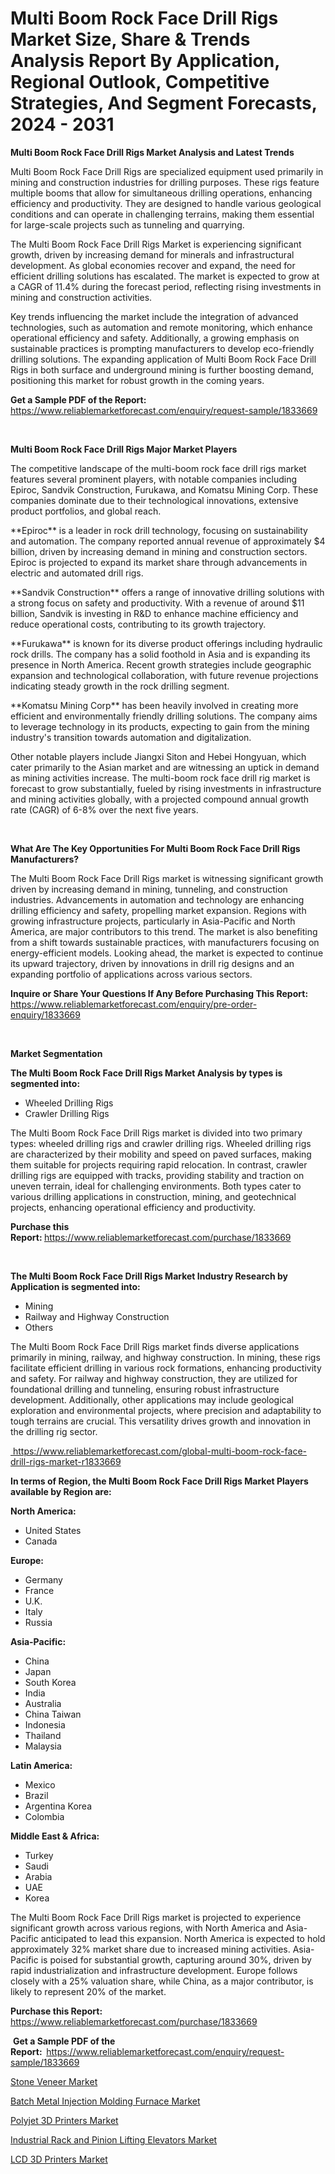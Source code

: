 <p><h1>Multi Boom Rock Face Drill Rigs Market Size, Share & Trends Analysis Report By Application, Regional Outlook, Competitive Strategies, And Segment Forecasts, 2024 - 2031</h1></p><p><strong>Multi Boom Rock Face Drill Rigs Market Analysis and Latest Trends</strong></p>
<p><p>Multi Boom Rock Face Drill Rigs are specialized equipment used primarily in mining and construction industries for drilling purposes. These rigs feature multiple booms that allow for simultaneous drilling operations, enhancing efficiency and productivity. They are designed to handle various geological conditions and can operate in challenging terrains, making them essential for large-scale projects such as tunneling and quarrying.</p><p>The Multi Boom Rock Face Drill Rigs Market is experiencing significant growth, driven by increasing demand for minerals and infrastructural development. As global economies recover and expand, the need for efficient drilling solutions has escalated. The market is expected to grow at a CAGR of 11.4% during the forecast period, reflecting rising investments in mining and construction activities.</p><p>Key trends influencing the market include the integration of advanced technologies, such as automation and remote monitoring, which enhance operational efficiency and safety. Additionally, a growing emphasis on sustainable practices is prompting manufacturers to develop eco-friendly drilling solutions. The expanding application of Multi Boom Rock Face Drill Rigs in both surface and underground mining is further boosting demand, positioning this market for robust growth in the coming years.</p></p>
<p><strong>Get a Sample PDF of the Report:&nbsp;</strong> <a href="https://www.reliablemarketforecast.com/enquiry/request-sample/1833669?utm_campaign=1130&utm_medium=2&utm_source=Github&utm_content=ia&utm_term=17102024&utm_id=multi-boom-rock-face-drill-rigs">https://www.reliablemarketforecast.com/enquiry/request-sample/1833669</a></p>
<p>&nbsp;</p>
<p><strong>Multi Boom Rock Face Drill Rigs Major Market Players</strong></p>
<p><p>The competitive landscape of the multi-boom rock face drill rigs market features several prominent players, with notable companies including Epiroc, Sandvik Construction, Furukawa, and Komatsu Mining Corp. These companies dominate due to their technological innovations, extensive product portfolios, and global reach.</p><p>**Epiroc** is a leader in rock drill technology, focusing on sustainability and automation. The company reported annual revenue of approximately $4 billion, driven by increasing demand in mining and construction sectors. Epiroc is projected to expand its market share through advancements in electric and automated drill rigs.</p><p>**Sandvik Construction** offers a range of innovative drilling solutions with a strong focus on safety and productivity. With a revenue of around $11 billion, Sandvik is investing in R&D to enhance machine efficiency and reduce operational costs, contributing to its growth trajectory.</p><p>**Furukawa** is known for its diverse product offerings including hydraulic rock drills. The company has a solid foothold in Asia and is expanding its presence in North America. Recent growth strategies include geographic expansion and technological collaboration, with future revenue projections indicating steady growth in the rock drilling segment.</p><p>**Komatsu Mining Corp** has been heavily involved in creating more efficient and environmentally friendly drilling solutions. The company aims to leverage technology in its products, expecting to gain from the mining industry's transition towards automation and digitalization.</p><p>Other notable players include Jiangxi Siton and Hebei Hongyuan, which cater primarily to the Asian market and are witnessing an uptick in demand as mining activities increase. The multi-boom rock face drill rig market is forecast to grow substantially, fueled by rising investments in infrastructure and mining activities globally, with a projected compound annual growth rate (CAGR) of 6-8% over the next five years.</p></p>
<p>&nbsp;</p>
<p><strong>What Are The Key Opportunities For Multi Boom Rock Face Drill Rigs Manufacturers?</strong></p>
<p><p>The Multi Boom Rock Face Drill Rigs market is witnessing significant growth driven by increasing demand in mining, tunneling, and construction industries. Advancements in automation and technology are enhancing drilling efficiency and safety, propelling market expansion. Regions with growing infrastructure projects, particularly in Asia-Pacific and North America, are major contributors to this trend. The market is also benefiting from a shift towards sustainable practices, with manufacturers focusing on energy-efficient models. Looking ahead, the market is expected to continue its upward trajectory, driven by innovations in drill rig designs and an expanding portfolio of applications across various sectors.</p></p>
<p><strong>Inquire or Share Your Questions If Any Before Purchasing This Report:</strong> <a href="https://www.reliablemarketforecast.com/enquiry/pre-order-enquiry/1833669?utm_campaign=1130&utm_medium=2&utm_source=Github&utm_content=ia&utm_term=17102024&utm_id=multi-boom-rock-face-drill-rigs">https://www.reliablemarketforecast.com/enquiry/pre-order-enquiry/1833669</a></p>
<p>&nbsp;</p>
<p><strong>Market Segmentation</strong></p>
<p><strong>The Multi Boom Rock Face Drill Rigs Market Analysis by types is segmented into:</strong></p>
<p><ul><li>Wheeled Drilling Rigs</li><li>Crawler Drilling Rigs</li></ul></p>
<p><p>The Multi Boom Rock Face Drill Rigs market is divided into two primary types: wheeled drilling rigs and crawler drilling rigs. Wheeled drilling rigs are characterized by their mobility and speed on paved surfaces, making them suitable for projects requiring rapid relocation. In contrast, crawler drilling rigs are equipped with tracks, providing stability and traction on uneven terrain, ideal for challenging environments. Both types cater to various drilling applications in construction, mining, and geotechnical projects, enhancing operational efficiency and productivity.</p></p>
<p><strong>Purchase this Report:&nbsp;</strong><a href="https://www.reliablemarketforecast.com/purchase/1833669?utm_campaign=1130&utm_medium=2&utm_source=Github&utm_content=ia&utm_term=17102024&utm_id=multi-boom-rock-face-drill-rigs">https://www.reliablemarketforecast.com/purchase/1833669</a></p>
<p>&nbsp;</p>
<p><strong>The Multi Boom Rock Face Drill Rigs Market Industry Research by Application is segmented into:</strong></p>
<p><ul><li>Mining</li><li>Railway and Highway Construction</li><li>Others</li></ul></p>
<p><p>The Multi Boom Rock Face Drill Rigs market finds diverse applications primarily in mining, railway, and highway construction. In mining, these rigs facilitate efficient drilling in various rock formations, enhancing productivity and safety. For railway and highway construction, they are utilized for foundational drilling and tunneling, ensuring robust infrastructure development. Additionally, other applications may include geological exploration and environmental projects, where precision and adaptability to tough terrains are crucial. This versatility drives growth and innovation in the drilling rig sector.</p></p>
<p><a href="https://www.reliablemarketforecast.com/global-multi-boom-rock-face-drill-rigs-market-r1833669?utm_campaign=1130&utm_medium=2&utm_source=Github&utm_content=ia&utm_term=17102024&utm_id=multi-boom-rock-face-drill-rigs">&nbsp;https://www.reliablemarketforecast.com/global-multi-boom-rock-face-drill-rigs-market-r1833669</a></p>
<p><strong>In terms of Region, the Multi Boom Rock Face Drill Rigs Market Players available by Region are:</strong></p>
<p>
    <p> <strong> North America: </strong>
        <ul>
            <li>United States</li>
            <li>Canada</li>
        </ul>
        </p> 
    <p> <strong> Europe: </strong>
        <ul>
            <li>Germany</li>
            <li>France</li>
            <li>U.K.</li>
            <li>Italy</li>
            <li>Russia</li>
        </ul>
        </p> 
    <p> <strong> Asia-Pacific: </strong>
        <ul>
            <li>China</li>
            <li>Japan</li>
            <li>South Korea</li>
            <li>India</li>
            <li>Australia</li>
            <li>China Taiwan</li>
            <li>Indonesia</li>
            <li>Thailand</li>
            <li>Malaysia</li>
        </ul>
        </p> 
    <p> <strong> Latin America: </strong>
        <ul>
            <li>Mexico</li>
            <li>Brazil</li>
            <li>Argentina Korea</li>
            <li>Colombia</li>
        </ul>
        </p> 
    <p> <strong> Middle East & Africa: </strong>
        <ul>
            <li>Turkey</li>
            <li>Saudi</li>
            <li>Arabia</li>
            <li>UAE</li>
            <li>Korea</li>
        </ul>
    </p>
    </p>
<p><p>The Multi Boom Rock Face Drill Rigs market is projected to experience significant growth across various regions, with North America and Asia-Pacific anticipated to lead this expansion. North America is expected to hold approximately 32% market share due to increased mining activities. Asia-Pacific is poised for substantial growth, capturing around 30%, driven by rapid industrialization and infrastructure development. Europe follows closely with a 25% valuation share, while China, as a major contributor, is likely to represent 20% of the market.</p></p>
<p><strong>Purchase this Report: </strong><a href="https://www.reliablemarketforecast.com/purchase/1833669?utm_campaign=1130&utm_medium=2&utm_source=Github&utm_content=ia&utm_term=17102024&utm_id=multi-boom-rock-face-drill-rigs">https://www.reliablemarketforecast.com/purchase/1833669</a></p>
<p>&nbsp;<strong>Get a Sample PDF of the Report:&nbsp;&nbsp;</strong><a href="https://www.reliablemarketforecast.com/enquiry/request-sample/1833669?utm_campaign=1130&utm_medium=2&utm_source=Github&utm_content=ia&utm_term=17102024&utm_id=multi-boom-rock-face-drill-rigs">https://www.reliablemarketforecast.com/enquiry/request-sample/1833669</a></p>
<p><strong></strong></p>
<p><p><a href="https://www.linkedin.com/pulse/navigating-global-stone-veneer-market-from-trends-strategy-6zllf?utm_campaign=1130&utm_medium=2&utm_source=Github&utm_content=ia&utm_term=17102024&utm_id=multi-boom-rock-face-drill-rigs">Stone Veneer Market</a></p><p><a href="https://github.com/radmanjxendrisczn/Market-Research-Report-List-1/blob/main/batch-metal-injection-molding-furnace-market.md?utm_campaign=1130&utm_medium=2&utm_source=Github&utm_content=ia&utm_term=17102024&utm_id=multi-boom-rock-face-drill-rigs">Batch Metal Injection Molding Furnace Market</a></p><p><a href="https://issuu.com/reportprime-2/docs/polyjet-3d-printers-market-size-203_f199029a430472?utm_campaign=1130&utm_medium=2&utm_source=Github&utm_content=ia&utm_term=17102024&utm_id=multi-boom-rock-face-drill-rigs">Polyjet 3D Printers Market</a></p><p><a href="https://github.com/brookiqhurne/Market-Research-Report-List-1/blob/main/industrial-rack-and-pinion-lifting-elevators-market.md?utm_campaign=1130&utm_medium=2&utm_source=Github&utm_content=ia&utm_term=17102024&utm_id=multi-boom-rock-face-drill-rigs">Industrial Rack and Pinion Lifting Elevators Market</a></p><p><a href="https://issuu.com/reportprime-2/docs/lcd-3d-printers-market-size-2030.pp_56932b186be03f?utm_campaign=1130&utm_medium=2&utm_source=Github&utm_content=ia&utm_term=17102024&utm_id=multi-boom-rock-face-drill-rigs">LCD 3D Printers Market</a></p></p>